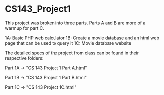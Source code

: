 # CS143_Project1
This project was broken into three parts. Parts A and B are more of a warmup for part C.

1A: Basic PHP web calculator
1B: Create a movie database and an html web page that can be used to query it
1C: Movie database website

The detailed specs of the project from class can be found in their respective folders:

Part 1A -> "CS 143 Project 1 Part A.html"

Part 1B -> "CS 143 Project 1 Part B.html"

Part 1C -> "CS 143 Project 1C.html"
